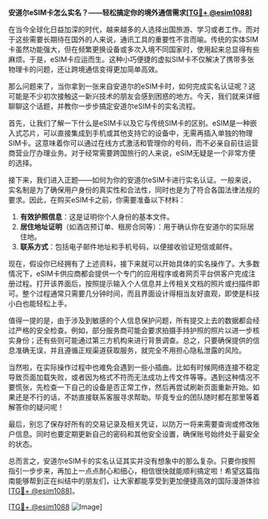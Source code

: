 **安道尔eSIM卡怎么实名？——轻松搞定你的境外通信需求[[TG💪+ @esim1088](https://t.me/s/esim1088)]**

在当今全球化日益加深的时代，越来越多的人选择出国旅游、学习或者工作。而对于这些需要长期待在国外的人来说，通讯工具的重要性不言而喻。传统的实体SIM卡虽然功能强大，但在频繁更换设备或多次入境不同国家时，使用起来总显得有些麻烦。于是，eSIM卡应运而生。这种小巧便捷的虚拟SIM卡不仅解决了携带多张物理卡的问题，还让跨境通信变得更加简单高效。

那么问题来了，当你拿到一张来自安道尔的eSIM卡时，如何完成实名认证呢？这可能是不少初次接触这一新兴技术的朋友会感到困惑的地方。今天，我们就来详细聊聊这个话题，并教你一步步搞定安道尔eSIM卡的实名流程。

首先，让我们了解一下什么是eSIM卡以及它与传统SIM卡的区别。eSIM是一种嵌入式芯片，可以直接集成到手机或其他支持它的设备中，无需再插入单独的物理SIM卡。这意味着你可以通过在线方式激活和管理你的号码，而不必亲自前往运营商营业厅办理业务。对于经常需要跨国旅行的人来说，eSIM无疑是一个非常方便的选择。

接下来，我们进入正题——如何为你的安道尔eSIM卡进行实名认证。一般来说，实名制是为了确保用户身份的真实性和合法性，同时也是为了符合各国法律法规的要求。因此，在购买eSIM卡之前，你需要准备以下材料：

1. **有效护照信息**：这是证明你个人身份的基本文件。
2. **居住地址证明**（如酒店预订单、租房合同等）：用于确认你在安道尔的实际居住地。
3. **联系方式**：包括电子邮件地址和手机号码，以便接收验证短信或邮件。

现在，假设你已经拥有了上述资料，接下来就可以开始具体的实名操作了。大多数情况下，eSIM卡供应商都会提供一个专门的应用程序或者网页平台供客户完成注册过程。打开该界面后，按照提示输入个人信息并上传相关文档的照片或扫描件即可。整个过程通常只需要几分钟时间，而且界面设计得相当友好直观，即使是科技小白也能轻松上手。

值得一提的是，由于涉及到敏感的个人信息保护问题，所有提交上去的数据都会经过严格的安全检查。例如，部分服务商可能会要求拍摄手持护照的照片以进一步核实身份；还有些则可能通过第三方机构来进行背景调查。总之，只要确保提供的信息准确无误，并且遵循正规渠道获取服务，就完全不用担心隐私泄露的风险。

当然啦，在实际操作过程中也难免会遇到一些小插曲。比如有时候网络连接不稳定导致页面加载失败，或者因为格式不符而无法成功上传文件等等。遇到这种情况不要慌张，先检查一下自己的设备是否正常工作，然后再尝试刷新页面重新开始。如果还是不行的话，不妨直接联系客服寻求帮助。毕竟专业的团队随时都在那里等着解答你的疑问呢！

最后，别忘了保存好所有的交易记录及相关凭证，以防万一将来需要查询或修改账户信息。同时也要定期更新自己的密码和其他安全设置，确保账号始终处于最安全的状态。

总而言之，安道尔eSIM卡的实名认证其实并没有想象中的那么复杂。只要你按照指引一步步来，再加上一点点耐心和细心，相信很快就能顺利搞定啦！希望这篇指南能够帮到正在纠结中的朋友们，让大家都能享受到更加便捷高效的国际漫游体验[[TG💪+ @esim1088](https://t.me/s/esim1088)]。

[[TG💪+ @esim1088](https://t.me/s/esim1088) ![Image](https://i.postimg.cc/4NQfJmqS/Snipaste-2025-05-13-00-14-12.png)]